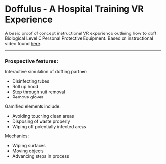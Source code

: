 # Doffulus - A Hospital Training VR Experience

A basic proof of concept instructional VR experience outlining how to doff Biological Level C Personal Protective Equipment. Based on instructional video found [here](https://www.youtube.com/watch?v=ls69Tib1PjU).

-------------------------------

### Prospective features:

Interactive simulation of doffing partner:
* Disinfecting tubes
* Roll up hood
* Step through suit removal
* Remove gloves

Gamified elements include:
* Avoiding touching clean areas
* Disposing of waste properly
* Wiping off potentially infected areas

Mechanics:
* Wiping surfaces
* Moving objects
* Advancing steps in process